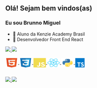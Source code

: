 ## Olá! Sejam bem vindos(as)
### Eu sou Brunno Miguel

- 🔭 Aluno da Kenzie Academy Brasil
- 🔭 Desenvolvedor Front End React

<div>
  <a href="https://github.com/brunnomiguel">
  <img height="130em" src="https://github-readme-stats.vercel.app/api?username=brunnomiguel&show_icons=true&theme=radical&include_all_commits=true&count_private=true,https://github.com/anuraghazra/github-readme-stats"/>
  <img height="130em" src="https://github-readme-stats.vercel.app/api/top-langs/?username=brunnomiguel&layout=compact&langs_count=16&theme=radical"/>
</div>

<div style="display: inline_block"><br>
  <img align="center" alt="BMiguel-HTML" height="30" width="40" src="http://raw.githubusercontent.com/devicons/devicon/master/icons/html5/html5-original.svg">
  <img align="center" alt="BMiguel-CSS" height="30" width="40" src="http://raw.githubusercontent.com/devicons/devicon/master/icons/css3/css3-original.svg">
  <img align="center" alt="BMiguel-JS" height="30" width="40" src="http://raw.githubusercontent.com/devicons/devicon/master/icons/javascript/javascript-plain.svg">
  <img align="center" alt="BMiguel-React" height="30" width="40" src="https://raw.githubusercontent.com/devicons/devicon/master/icons/react/react-original.svg">
  <img align="center" alt="BMiguel-Python" height="30" width="40" src="http://raw.githubusercontent.com/devicons/devicon/master/icons/python/python-original.svg">
  <img align="center" alt="BMiguel-Typescript" height="30" width="30" src="https://raw.githubusercontent.com/devicons/devicon/master/icons/typescript/typescript-original.svg">
</div>
  
##
  
<div>
  <a href="https://instagram.com/_brunnomiguel" target="_blank"><img src="https://img.shields.io/badge/Instagram-E4405F?style=for-the-badge&logo=instagram&logoColor=white">
  <a href="https://www.linkedin.com/in/brunno-miguel/" target="_blank"><img src="https://img.shields.io/badge/LinkedIn-0077B5?style=for-the-badge&logo=linkedin&logoColor=white">
</div>
